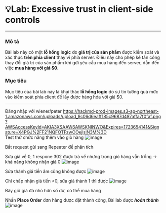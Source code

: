 # **💡Lab: Excessive trust in client-side controls**
---
### **Mô tả**
Bài lab này có một **lỗ hổng logic** do **giá trị của sản phẩm** được kiểm soát và xác thực **trên phía client** thay vì phía server. Điều này cho phép kẻ tấn công thay đổi giá trị của sản phẩm khi gửi yêu cầu mua hàng đến server, dẫn đến việc **mua hàng với giá $0**.

### **Mục tiêu**
Mục tiêu của bài lab này là khai thác **lỗ hổng logic** do sự tin tưởng quá mức vào kiểm soát phía client để lấy được hàng hóa với giá $0. 

---
Đăng nhập với wiener/peter
https://hackmd-prod-images.s3-ap-northeast-1.amazonaws.com/uploads/upload_9c06d6eaff185c9687d487affa7f0faf.png?AWSAccessKeyId=AKIA3XSAAW6AWSKNINWO&Expires=1723654141&Signature=X4PGJ%2FF21NQFOTFzwOOejlslN3M%3D
<br>
Test thử chức năng thêm vào giỏ hàng
![image](https://hackmd.io/_uploads/BkQii859R.png)

Bắt request gửi sang Repeater để phân tích

Sửa giá về 0, 1 respone 302 được trả về nhưng trong giỏ hàng vẫn trống -> khả năng không nhận giá 0
![image](https://hackmd.io/_uploads/r12L2L9qC.png)

Sửa thành giá tiền âm cũng không được
![image](https://hackmd.io/_uploads/Sy2tnI95C.png)

Chỉ chấp nhận giá tiền >0, sửa giá thành 1 thì được
![image](https://hackmd.io/_uploads/SkxA2Ic5A.png)

Bây giờ giá đã nhỏ hơn số dư, có thể mua hàng


Nhấn **Place Order** đơn hàng được đặt thành công, Bài lab được ***hoàn thành***
![image](https://hackmd.io/_uploads/H1IPTUqqC.png)
